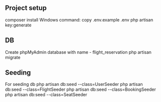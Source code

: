 ## Project setup
composer install
Windows command: copy .env.example .env
php artisan key:generate

## DB 
Create phpMyAdmin database with name - flight_reservation
php artisan migrate

## Seeding
For seeding db
php artisan db:seed --class=UserSeeder
php artisan db:seed --class=FlightSeeder
php artisan db:seed --class=BookingSeeder
php artisan db:seed --class=SeatSeeder